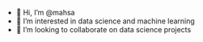 - 👋 Hi, I’m @mahsa
- 👀 I’m interested in data science and machine learning
- 💞️ I’m looking to collaborate on data science projects

<!---
mahsakhorshiddoust/mahsakhorshiddoust is a ✨ special ✨ repository because its `README.md` (this file) appears on your GitHub profile.
You can click the Preview link to take a look at your changes.
--->
